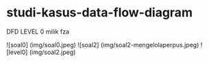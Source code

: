 # studi-kasus-data-flow-diagram

DFD LEVEL 0 milik fza

![soal0] (img/soal0.jpeg)
![soal2] (img/soal2-mengelolaperpus.jpeg)
![level0] (img/soal2.jpeg)